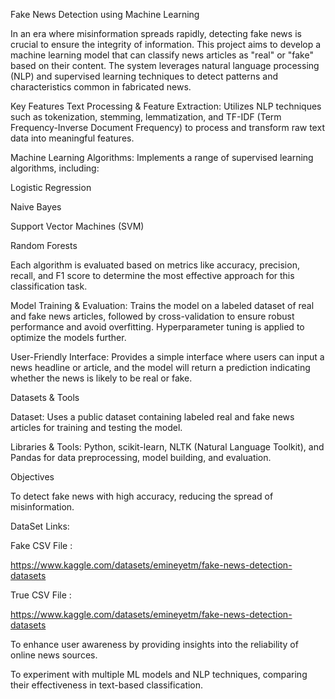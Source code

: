 Fake News Detection using Machine Learning


In an era where misinformation spreads rapidly, detecting fake news is crucial to ensure the integrity of information. This project aims to develop a machine learning model that can classify news articles as "real" or "fake" based on their content. The system leverages natural language processing (NLP) and supervised learning techniques to detect patterns and characteristics common in fabricated news.


Key Features
Text Processing & Feature Extraction: Utilizes NLP techniques such as tokenization, stemming, lemmatization, and TF-IDF (Term Frequency-Inverse Document Frequency) to process and transform raw text data into meaningful features.


Machine Learning Algorithms: Implements a range of supervised learning algorithms, including:


Logistic Regression


Naive Bayes


Support Vector Machines (SVM)


Random Forests


Each algorithm is evaluated based on metrics like accuracy, precision, recall, and F1 score to determine the most effective approach for this classification task.



Model Training & Evaluation: Trains the model on a labeled dataset of real and fake news articles, followed by cross-validation to ensure robust performance and avoid overfitting. Hyperparameter tuning is applied to optimize the models further.



User-Friendly Interface: Provides a simple interface where users can input a news headline or article, and the model will return a prediction indicating whether the news is likely to be real or fake.



Datasets & Tools


Dataset: Uses a public dataset containing labeled real and fake news articles for training and testing the model.


Libraries & Tools: Python, scikit-learn, NLTK (Natural Language Toolkit), and Pandas for data preprocessing, model building, and evaluation.


Objectives


To detect fake news with high accuracy, reducing the spread of misinformation.

DataSet Links:

Fake CSV File :

https://www.kaggle.com/datasets/emineyetm/fake-news-detection-datasets

True CSV File :

https://www.kaggle.com/datasets/emineyetm/fake-news-detection-datasets


To enhance user awareness by providing insights into the reliability of online news sources.


To experiment with multiple ML models and NLP techniques, comparing their effectiveness in text-based classification.
